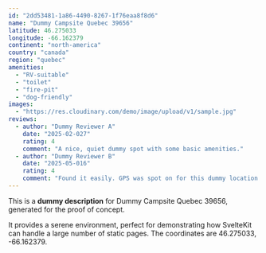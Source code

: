 ```yaml
---
id: "2dd53481-1a86-4490-8267-1f76eaa8f8d6"
name: "Dummy Campsite Quebec 39656"
latitude: 46.275033
longitude: -66.162379
continent: "north-america"
country: "canada"
region: "quebec"
amenities:
  - "RV-suitable"
  - "toilet"
  - "fire-pit"
  - "dog-friendly"
images:
  - "https://res.cloudinary.com/demo/image/upload/v1/sample.jpg"
reviews:
  - author: "Dummy Reviewer A"
    date: "2025-02-027"
    rating: 4
    comment: "A nice, quiet dummy spot with some basic amenities."
  - author: "Dummy Reviewer B"
    date: "2025-05-016"
    rating: 4
    comment: "Found it easily. GPS was spot on for this dummy location."
---
```


This is a **dummy description** for Dummy Campsite Quebec 39656, generated for the proof of concept.

It provides a serene environment, perfect for demonstrating how SvelteKit can handle a large number of static pages. The coordinates are 46.275033, -66.162379.
